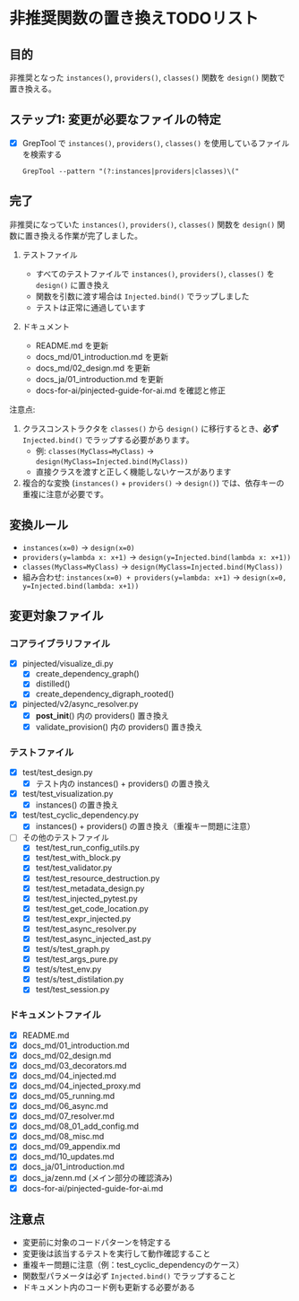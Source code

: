 # 非推奨関数の置き換えTODOリスト

## 目的
非推奨となった `instances()`, `providers()`, `classes()` 関数を `design()` 関数で置き換える。

## ステップ1: 変更が必要なファイルの特定
- [x] GrepTool で `instances()`, `providers()`, `classes()` を使用しているファイルを検索する
  ```
  GrepTool --pattern "(?:instances|providers|classes)\("
  ```

## 完了
非推奨になっていた `instances()`, `providers()`, `classes()` 関数を `design()` 関数に置き換える作業が完了しました。

1. テストファイル
   - すべてのテストファイルで `instances()`, `providers()`, `classes()` を `design()` に置き換え
   - 関数を引数に渡す場合は `Injected.bind()` でラップしました
   - テストは正常に通過しています

2. ドキュメント
   - README.md を更新
   - docs_md/01_introduction.md を更新
   - docs_md/02_design.md を更新
   - docs_ja/01_introduction.md を更新
   - docs-for-ai/pinjected-guide-for-ai.md を確認と修正

注意点:
1. クラスコンストラクタを `classes()` から `design()` に移行するとき、**必ず** `Injected.bind()` でラップする必要があります。
   - 例: `classes(MyClass=MyClass)` → `design(MyClass=Injected.bind(MyClass))`
   - 直接クラスを渡すと正しく機能しないケースがあります
2. 複合的な変換 (`instances()` + `providers()` → `design()`) では、依存キーの重複に注意が必要です。

## 変換ルール
- `instances(x=0)` → `design(x=0)`
- `providers(y=lambda x: x+1)` → `design(y=Injected.bind(lambda x: x+1))`
- `classes(MyClass=MyClass)` → `design(MyClass=Injected.bind(MyClass))` 
- 組み合わせ: `instances(x=0) + providers(y=lambda: x+1)` → `design(x=0, y=Injected.bind(lambda: x+1))`

## 変更対象ファイル

### コアライブラリファイル
- [x] pinjected/visualize_di.py
  - [x] create_dependency_graph()
  - [x] distilled()
  - [x] create_dependency_digraph_rooted()
- [x] pinjected/v2/async_resolver.py
  - [x] __post_init__() 内の providers() 置き換え
  - [x] validate_provision() 内の providers() 置き換え

### テストファイル
- [x] test/test_design.py
  - [x] テスト内の instances() + providers() の置き換え
- [x] test/test_visualization.py
  - [x] instances() の置き換え
- [x] test/test_cyclic_dependency.py
  - [x] instances() + providers() の置き換え（重複キー問題に注意）
- [ ] その他のテストファイル
  - [x] test/test_run_config_utils.py
  - [x] test/test_with_block.py
  - [x] test/test_validator.py
  - [x] test/test_resource_destruction.py
  - [x] test/test_metadata_design.py
  - [x] test/test_injected_pytest.py
  - [x] test/test_get_code_location.py
  - [x] test/test_expr_injected.py
  - [x] test/test_async_resolver.py
  - [x] test/test_async_injected_ast.py
  - [x] test/s/test_graph.py
  - [x] test/test_args_pure.py
  - [x] test/s/test_env.py
  - [x] test/s/test_distilation.py
  - [x] test/test_session.py

### ドキュメントファイル
- [x] README.md
- [x] docs_md/01_introduction.md
- [x] docs_md/02_design.md
- [x] docs_md/03_decorators.md
- [x] docs_md/04_injected.md
- [x] docs_md/04_injected_proxy.md
- [x] docs_md/05_running.md
- [x] docs_md/06_async.md
- [x] docs_md/07_resolver.md
- [x] docs_md/08_01_add_config.md
- [x] docs_md/08_misc.md
- [x] docs_md/09_appendix.md
- [x] docs_md/10_updates.md
- [x] docs_ja/01_introduction.md
- [x] docs_ja/zenn.md (メイン部分の確認済み)
- [x] docs-for-ai/pinjected-guide-for-ai.md

## 注意点
- 変更前に対象のコードパターンを特定する
- 変更後は該当するテストを実行して動作確認すること
- 重複キー問題に注意（例：test_cyclic_dependencyのケース）
- 関数型パラメータは必ず `Injected.bind()` でラップすること
- ドキュメント内のコード例も更新する必要がある